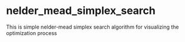 # nelder_mead_simplex_search
This is simple nelder-mead simplex search algorithm for visualizing the optimization process 
